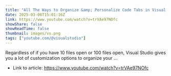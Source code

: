 ```yaml
---
title: "All The Ways to Organize &amp; Personalize Code Tabs in Visual Studio"
date: 2025-03-06T15:01:16Z
link: https://www.youtube.com/watch?v=trVAe97NOfc
showShare: false
showReadTime: false
thumbnail: images/vs.png
tags: ["youtube.com/@visualstudio"]
---
```

Regardless of if you have 10 files open or 100 files open, Visual Studio gives you a lot of customization options to organize your ...

- Link to article: https://www.youtube.com/watch?v=trVAe97NOfc